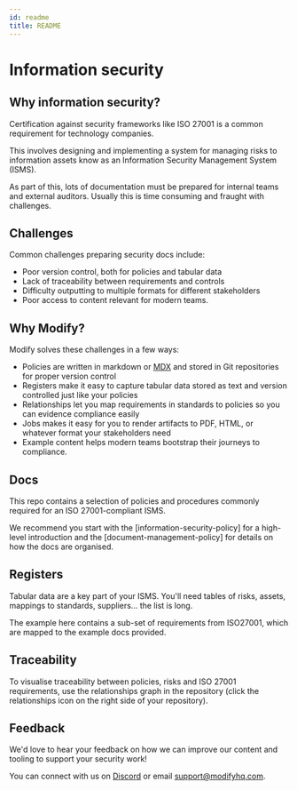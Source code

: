 ```yaml
---
id: readme
title: README
---
```


# Information security

## Why information security?

Certification against security frameworks like ISO 27001 is a common requirement for technology companies. 

This involves designing and implementing a system for managing risks to information assets know as an Information Security Management System (ISMS).

As part of this, lots of documentation must be prepared for internal teams and external auditors. Usually this is time consuming and fraught with challenges. 

## Challenges 

Common challenges preparing security docs include:

- Poor version control, both for policies and tabular data
- Lack of traceability between requirements and controls
- Difficulty outputting to multiple formats for different stakeholders
- Poor access to content relevant for modern teams.

## Why Modify?

Modify solves these challenges in a few ways:

- Policies are written in markdown or [MDX](https://mdxjs.com/) and stored in Git repositories for proper version control
- Registers make it easy to capture tabular data stored as text and version controlled just like your policies
- Relationships let you map requirements in standards to policies so you can evidence compliance easily
- Jobs makes it easy for you to render artifacts to PDF, HTML, or whatever format your stakeholders need
- Example content helps modern teams bootstrap their journeys to compliance.

## Docs 

This repo contains a selection of policies and procedures commonly required for an ISO 27001-compliant ISMS. 

We recommend you start with the [information-security-policy] for a high-level introduction and the [document-management-policy] for details on how the docs are organised.

## Registers 

Tabular data are a key part of your ISMS. You'll need tables of risks, assets, mappings to standards, suppliers... the list is long. 

The example here contains a sub-set of requirements from ISO27001, which are mapped to the example docs provided. 

## Traceability

To visualise traceability between policies, risks and ISO 27001 requirements, use the relationships graph in the repository (click the relationships icon on the right side of your repository).

## Feedback

We'd love to hear your feedback on how we can improve our content and tooling to support your security work! 

You can connect with us on [Discord](https://discord.gg/NbePDqG) or email support@modifyhq.com.